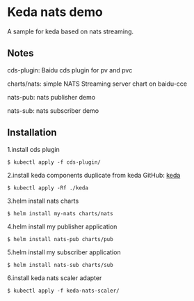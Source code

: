 # Keda nats demo
A sample for keda based on nats streaming.
## Notes
cds-plugin: Baidu cds plugin for pv and pvc 

charts/nats: simple NATS Streaming server chart on baidu-cce

nats-pub: nats publisher demo

nats-sub: nats subscriber demo

## Installation

1.install cds plugin

```shell script
$ kubectl apply -f cds-plugin/
```

2.install keda components
duplicate from keda GitHub: [keda](https://github.com/kedacore/keda)

```shell script
$ kubectl apply -Rf ./keda
```

3.helm install nats charts

```shell script
$ helm install my-nats charts/nats
```

4.helm install my publisher application

```shell script
$ helm install nats-pub charts/pub
```

5.helm install my subscriber application

```shell script
$ helm install nats-sub charts/sub
```

6.install keda nats scaler adapter

```shell script
$ kubectl apply -f keda-nats-scaler/
```
